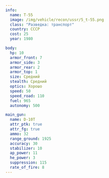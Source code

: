 ```yaml
---
info:
  name: T-55
  image: /img/vehicle/recon/ussr/5_t-55.png
  class: "Разведка: транспорт"
  country: СССР
  cost: 25
  year: 1980

body:
  hp: 10
  armor_front: 7
  armor_side: 3
  armor_rear: 2
  armor_top: 1
  size: Средний
  stealth: Средний
  optics: Хорошо
  speed: 50
  speed_road: 110
  fuel: 965
  autonomy: 500

main_gun:
  name: D-10T
  attr_ptk: true
  attr_fg: true
  ammo: 32
  range_ground: 1925
  accuracy: 30
  stabilizer: 10
  ap_power: 11
  he_power: 3
  suppression: 115
  rate_of_fire: 8
---
```

